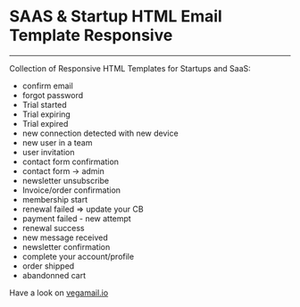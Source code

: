 # SAAS & Startup HTML Email Template Responsive
---

Collection of Responsive HTML Templates for Startups and SaaS:

- confirm email
- forgot password
- Trial started
- Trial expiring
- Trial expired
- new connection detected with new device
- new user in a team
- user invitation
- contact form confirmation
- contact form -> admin
- newsletter unsubscribe
- Invoice/order confirmation
- membership start
- renewal failed => update your CB
- payment failed - new attempt
- renewal success 
- new message received
- newsletter confirmation
- complete your account/profile
- order shipped
- abandonned cart

Have a look on [vegamail.io](vegamail.io)
